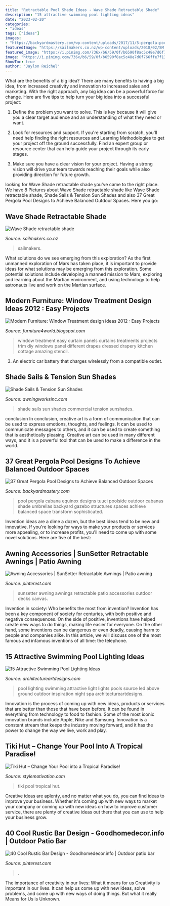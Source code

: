 ```yaml
---
title: "Retractable Pool Shade Ideas - Wave Shade Retractable Shade"
description: "15 attractive swimming pool lighting ideas"
date: "2023-02-20"
categories:
- "ideas"
tags: ["ideas"]
images:
- "https://backyardmastery.com/wp-content/uploads/2017/11/5-pergola-pool-designs.jpg"
featuredImage: "https://sailmakers.co.nz/wp-content/uploads/2018/02/SM.jpg"
featured_image: "https://i.pinimg.com/736x/b6/59/0f/b6590f8ac5c48e7d6f766ffe7f139212.jpg"
image: "https://i.pinimg.com/736x/b6/59/0f/b6590f8ac5c48e7d6f766ffe7f139212.jpg"
ShowToc: true
author: "Jaylon Reichel"
---
```



What are the benefits of a big idea?
There are many benefits to having a big idea, from increased creativity and innovation to increased sales and marketing. With the right approach, any big idea can be a powerful force for change. Here are five tips to help turn your big idea into a successful project:
1. Define the problem you want to solve. This is key because it will give you a clear target audience and an understanding of what they need or want.

2. Look for resources and support. If you're starting from scratch, you'll need help finding the right resources and Learning Methodologies to get your project off the ground successfully. Find an expert group or resource center that can help guide your project through its early stages.

3. Make sure you have a clear vision for your project. Having a strong vision will drive your team towards reaching their goals while also providing direction for future growth.

	

		
looking for Wave Shade retractable shade you've came to the right place. We have 8 Pictures about Wave Shade retractable shade like Wave Shade retractable shade, Shade Sails &amp; Tension Sun Shades and also 37 Great Pergola Pool Designs to Achieve Balanced Outdoor Spaces. Here you go:
		
    
## Wave Shade Retractable Shade

<img loading=lazy src="https://sailmakers.co.nz/wp-content/uploads/2018/02/SM.jpg" onerror="this.onerror=null;this.src='https://tse2.mm.bing.net/th?id=OIP.zZtPr7fvizwjn8FT6mnxSgHaFj&amp;pid=15.1';" alt="Wave Shade retractable shade">

_Source: sailmakers.co.nz_

>sailmakers. 

	

What solutions do we see emerging from this exploration?
As the first unmanned exploration of Mars has taken place, it is important to provide ideas for what solutions may be emerging from this exploration. Some potential solutions include developing a manned mission to Mars, exploring and learning about the Martian environment, and using technology to help astronauts live and work on the Martian surface.

    
## Modern Furniture: Window Treatment Design Ideas 2012 : Easy Projects

<img loading=lazy src="http://4.bp.blogspot.com/-rpo5f8qiIiY/Tmrf1JedG-I/AAAAAAAAG2g/fWd5uhMj6oU/s1600/Window-Treatment-Projects-2012-4.jpg" onerror="this.onerror=null;this.src='https://tse1.mm.bing.net/th?id=OIP._73Z2KU6OukqargqbYuF1gHaJ3&amp;pid=15.1';" alt="Modern Furniture: Window Treatment design ideas 2012 : Easy Projects">

_Source: furniture4world.blogspot.com_

>window treatment easy curtain panels curtains treatments projects trim diy windows panel different drapes dressed drapery kitchen cottage amazing stencil. 

	

3. An electric car battery that charges wirelessly from a compatible outlet. 

    
## Shade Sails &amp; Tension Sun Shades

<img loading=lazy src="https://www.awningworksinc.com/wp-content/themes/awningworks/images/MainPageFotos/spc-shadesail.jpg" onerror="this.onerror=null;this.src='https://tse2.mm.bing.net/th?id=OIP.ja6ybZ_pOPrCy8F0cJIa5wHaD8&amp;pid=15.1';" alt="Shade Sails &amp; Tension Sun Shades">

_Source: awningworksinc.com_

>shade sails sun shades commercial tension sunshades. 

	

conclusion
In conclusion, creative art is a form of communication that can be used to express emotions, thoughts, and feelings. It can be used to communicate messages to others, and it can be used to create something that is aesthetically pleasing. Creative art can be used in many different ways, and it is a powerful tool that can be used to make a difference in the world.

    
## 37 Great Pergola Pool Designs To Achieve Balanced Outdoor Spaces

<img loading=lazy src="https://backyardmastery.com/wp-content/uploads/2017/11/5-pergola-pool-designs.jpg" onerror="this.onerror=null;this.src='https://tse2.mm.bing.net/th?id=OIP.jzhGZ_O1ibTlnYBJzk8N_gHaLH&amp;pid=15.1';" alt="37 Great Pergola Pool Designs to Achieve Balanced Outdoor Spaces">

_Source: backyardmastery.com_

>pool pergola cabana equinox designs tuuci poolside outdoor cabanas shade umbrellas backyard gazebo structures spaces achieve balanced space transform sophisticated. 

	

Invention ideas are a dime a dozen, but the best ideas tend to be new and innovative. If you're looking for ways to make your products or services more appealing, or to increase profits, you'll need to come up with some novel solutions. Here are five of the best: 

    
## Awning Accessories | SunSetter Retractable Awnings | Patio Awning

<img loading=lazy src="https://i.pinimg.com/736x/18/17/dc/1817dcd73488269d1e101235bea7fdb4.jpg" onerror="this.onerror=null;this.src='https://tse3.mm.bing.net/th?id=OIP.mGiN4YLo0-OVQeyoiIXIIgAAAA&amp;pid=15.1';" alt="Awning Accessories | SunSetter Retractable Awnings | Patio awning">

_Source: pinterest.com_

>sunsetter awning awnings retractable patio accessories outdoor decks canvas. 

	

Invention in society: Who benefits the most from invention?
Invention has been a key component of society for centuries, with both positive and negative consequences. On the side of positive, inventions have helped create new ways to do things, making life easier for everyone. On the other hand, some inventions can be dangerous or even deadly, causing harm to people and companies alike. In this article, we will discuss one of the most famous and infamous inventions of all time: the telephone.

    
## 15 Attractive Swimming Pool Lighting Ideas

<img loading=lazy src="https://www.architectureartdesigns.com/wp-content/uploads/2015/09/3.jpg" onerror="this.onerror=null;this.src='https://tse1.mm.bing.net/th?id=OIP.QhWO-MgdA_3GP3z_hMIXsAHaFM&amp;pid=15.1';" alt="15 Attractive Swimming Pool Lighting Ideas">

_Source: architectureartdesigns.com_

>pool lighting swimming attractive light lights pools source led above ground outdoor inspiration night spa architectureartdesigns. 

	

Innovation is the process of coming up with new ideas, products or services that are better than those that have been before. It can be found in everything from technology to food to fashion. Some of the most iconic innovation brands include Apple, Nike and Samsung. Innovation is a constant stream that keeps the industry moving forward, and it has the power to change the way we live, work and play.

    
## Tiki Hut – Change Your Pool Into A Tropical Paradise!

<img loading=lazy src="http://www.stylemotivation.com/wp-content/uploads/2013/04/Nikon-Camera-320.jpg" onerror="this.onerror=null;this.src='https://tse3.mm.bing.net/th?id=OIP.aGs1R5wKp40kEZ62fjb9RAHaE9&amp;pid=15.1';" alt="Tiki Hut – Change Your Pool into a Tropical Paradise!">

_Source: stylemotivation.com_

>tiki pool tropical hut. 

	

Creative ideas are aplenty, and no matter what you do, you can find ideas to improve your business. Whether it's coming up with new ways to market your company or coming up with new ideas on how to improve customer service, there are plenty of creative ideas out there that you can use to help your business grow.

    
## 40 Cool Rustic Bar Design - Goodhomedecor.info | Outdoor Patio Bar

<img loading=lazy src="https://i.pinimg.com/736x/b6/59/0f/b6590f8ac5c48e7d6f766ffe7f139212.jpg" onerror="this.onerror=null;this.src='https://tse1.mm.bing.net/th?id=OIP.fiRPL0XAmE3yQP1HF5lKRgHaJ6&amp;pid=15.1';" alt="40 Cool Rustic Bar Design - Goodhomedecor.info | Outdoor patio bar">

_Source: pinterest.com_

>. 

	

The importance of creativity in our lives: What it means for us
Creativity is important in our lives. It can help us come up with new ideas, solve problems, and come up with new ways of doing things. But what it really Means for Us is Unknown.

